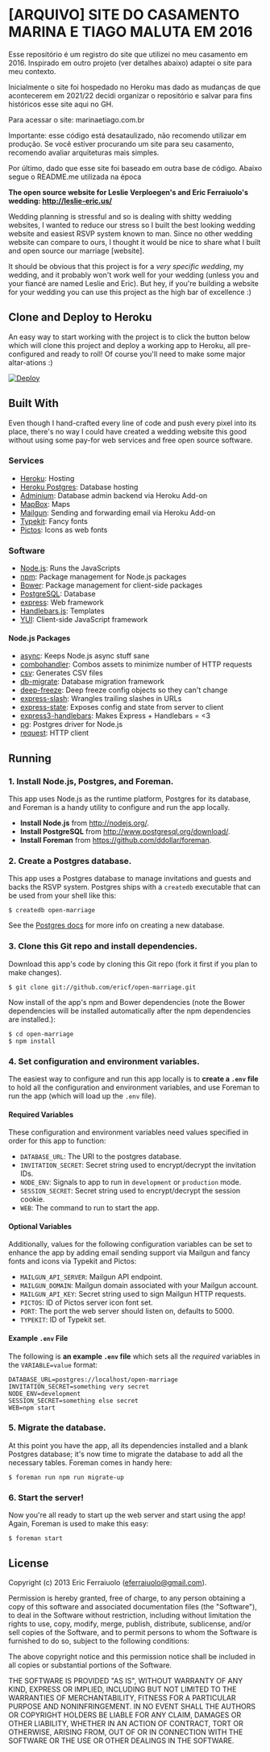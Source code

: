 [ARQUIVO] SITE DO CASAMENTO MARINA E TIAGO MALUTA EM 2016
=============

Esse repositório é um registro do site que utilizei no meu casamento em 2016. Inspirado em outro projeto (ver detalhes abaixo) adaptei o site para meu contexto. 

Inicialmente o site foi hospedado no Heroku mas dado as mudanças de que acontecerem em 2021/22 decidi organizar o repositório e salvar para fins históricos esse site aqui no GH. 

Para acessar o site: marinaetiago.com.br

Importante: esse código está desataulizado, não recomendo utilizar em produção. Se você estiver procurando um site para seu casamento, recomendo avaliar arquiteturas mais simples. 

Por último, dado que esse site foi baseado em outra base de código. Abaixo segue o README.me utilizada na época

**The open source website for Leslie Verploegen's and Eric Ferraiuolo's wedding:
<http://leslie-eric.us/>**

Wedding planning is stressful and so is dealing with shitty wedding websites,
I wanted to reduce our stress so I built the best looking wedding website and
easiest RSVP system known to man. Since no other wedding website can compare to
ours, I thought it would be nice to share what I built and open source our
marriage [website].

It should be obvious that this project is for a *very specific wedding*, my
wedding, and it probably won't work well for your wedding (unless you and your
fiancé are named Leslie and Eric). But hey, if you're building a website for
your wedding you can use this project as the high bar of excellence :)


Clone and Deploy to Heroku
--------------------------

An easy way to start working with the project is to click the button below which
will clone this project and deploy a working app to Heroku, all pre-configured
and ready to roll! Of course you'll need to make some major altar-ations :)

[![Deploy](https://www.herokucdn.com/deploy/button.png)](https://heroku.com/deploy?template=https://github.com/ericf/open-marriage)


Built With
----------

Even though I hand-crafted every line of code and push every pixel into its
place, there's no way I could have created a wedding website this good without
using some pay-for web services and free open source software.

### Services

* [Heroku][]: Hosting
* [Heroku Postgres][]: Database hosting
* [Adminium][]: Database admin backend via Heroku Add-on
* [MapBox][]: Maps
* [Mailgun][]: Sending and forwarding email via Heroku Add-on
* [Typekit][]: Fancy fonts
* [Pictos][]: Icons as web fonts

### Software

* [Node.js][]: Runs the JavaScripts
* [npm][]: Package management for Node.js packages
* [Bower][]: Package management for client-side packages
* [PostgreSQL][]: Database
* [express][]: Web framework
* [Handlebars.js][]: Templates
* [YUI][]: Client-side JavaScript framework

#### Node.js Packages

* [async][]: Keeps Node.js async stuff sane
* [combohandler][]: Combos assets to minimize number of HTTP requests
* [csv][]: Generates CSV files
* [db-migrate][]: Database migration framework
* [deep-freeze][]: Deep freeze config objects so they can't change
* [express-slash][]: Wrangles trailing slashes in URLs
* [express-state][]: Exposes config and state from server to client
* [express3-handlebars][]: Makes Express + Handlebars = <3
* [pg][]: Postgres driver for Node.js
* [request][]: HTTP client


[Heroku]: http://heroku.com/
[Heroku Postgres]: http://postgres.heroku.com/
[Adminium]: https://www.adminium.io/
[MapBox]: https://www.mapbox.com/
[Mailgun]: http://www.mailgun.com/
[Typekit]: https://typekit.com/
[Pictos]: http://pictos.cc/server/

[Node.js]: http://nodejs.org/
[npm]: https://npmjs.org/
[Bower]: http://bower.io/
[PostgreSQL]: http://www.postgresql.org/
[express]: http://expressjs.com/
[Handlebars.js]: http://handlebarsjs.com/
[YUI]: http://yuilibrary.com/

[async]: https://github.com/caolan/async
[combohandler]: https://github.com/rgrove/combohandler
[csv]: http://www.adaltas.com/projects/node-csv/
[db-migrate]: https://github.com/kunklejr/node-db-migrate
[deep-freeze]: https://github.com/substack/deep-freeze
[express-slash]: https://github.com/ericf/express-slash
[express-state]: https://github.com/yahoo/express-state
[express3-handlebars]: https://github.com/ericf/express3-handlebars
[pg]: https://github.com/brianc/node-postgres
[request]: https://github.com/mikeal/request


Running
-------

### 1. Install Node.js, Postgres, and Foreman.

This app uses Node.js as the runtime platform, Postgres for its database, and
Foreman is a handy utility to configure and run the app locally.

* __Install Node.js__ from <http://nodejs.org/>.
* __Install PostgreSQL__ from <http://www.postgresql.org/download/>.
* __Install Foreman__ from <https://github.com/ddollar/foreman>.

### 2. Create a Postgres database.

This app uses a Postgres database to manage invitations and guests and backs the
RSVP system. Postgres ships with a `createdb` executable that can be used from
your shell like this:

```shell
$ createdb open-marriage
```

See the [Postgres docs][pg-createdb] for more info on creating a new database.

### 3. Clone this Git repo and install dependencies.

Download this app's code by cloning this Git repo (fork it first if you plan to
make changes).

```shell
$ git clone git://github.com/ericf/open-marriage.git
```

Now install of the app's npm and Bower dependencies (note the Bower dependencies
will be installed automatically after the npm dependencies are installed.):

```shell
$ cd open-marriage
$ npm install
```

### 4. Set configuration and environment variables.

The easiest way to configure and run this app locally is to **create a `.env`
file** to hold all the configuration and environment variables, and use Foreman
to run the app (which will load up the `.env` file).

#### Required Variables

These configuration and environment variables need values specified in order for
this app to function:

* `DATABASE_URL`: The URI to the postgres database.
* `INVITATION_SECRET`: Secret string used to encrypt/decrypt the invitation IDs.
* `NODE_ENV`: Signals to app to run in `development` or `production` mode.
* `SESSION_SECRET`: Secret string used to encrypt/decrypt the session cookie.
* `WEB`: The command to run to start the app.

#### Optional Variables

Additionally, values for the following configuration variables can be set to
enhance the app by adding email sending support via Mailgun and fancy fonts and
icons via Typekit and Pictos:

* `MAILGUN_API_SERVER`: Mailgun API endpoint.
* `MAILGUN_DOMAIN`: Mailgun domain associated with your Mailgun account.
* `MAILGUN_API_KEY`: Secret string used to sign Mailgun HTTP requests.
* `PICTOS`: ID of Pictos server icon font set.
* `PORT`: The port the web server should listen on, defaults to 5000.
* `TYPEKIT`: ID of Typekit set.

#### Example `.env` File

The following is **an example `.env` file** which sets all the _required_
variables in the `VARIABLE=value` format:

```
DATABASE_URL=postgres://localhost/open-marriage
INVITATION_SECRET=something very secret
NODE_ENV=development
SESSION_SECRET=something else secret
WEB=npm start
```

### 5. Migrate the database.

At this point you have the app, all its dependencies installed and a blank
Postgres database; it's now time to migrate the database to add all the
necessary tables. Foreman comes in handy here:

```shell
$ foreman run npm run migrate-up
```

### 6. Start the server!

Now you're all ready to start up the web server and start using the app! Again,
Foreman is used to make this easy:

```shell
$ foreman start
```


[pg-createdb]: http://www.postgresql.org/docs/9.3/static/manage-ag-createdb.html


License
-------

Copyright (c) 2013 Eric Ferraiuolo (eferraiuolo@gmail.com).

Permission is hereby granted, free of charge, to any person obtaining a copy of
this software and associated documentation files (the "Software"), to deal in
the Software without restriction, including without limitation the rights to
use, copy, modify, merge, publish, distribute, sublicense, and/or sell copies of
the Software, and to permit persons to whom the Software is furnished to do so,
subject to the following conditions:

The above copyright notice and this permission notice shall be included in all
copies or substantial portions of the Software.

THE SOFTWARE IS PROVIDED "AS IS", WITHOUT WARRANTY OF ANY KIND, EXPRESS OR
IMPLIED, INCLUDING BUT NOT LIMITED TO THE WARRANTIES OF MERCHANTABILITY, FITNESS
FOR A PARTICULAR PURPOSE AND NONINFRINGEMENT. IN NO EVENT SHALL THE AUTHORS OR
COPYRIGHT HOLDERS BE LIABLE FOR ANY CLAIM, DAMAGES OR OTHER LIABILITY, WHETHER
IN AN ACTION OF CONTRACT, TORT OR OTHERWISE, ARISING FROM, OUT OF OR IN
CONNECTION WITH THE SOFTWARE OR THE USE OR OTHER DEALINGS IN THE SOFTWARE.
